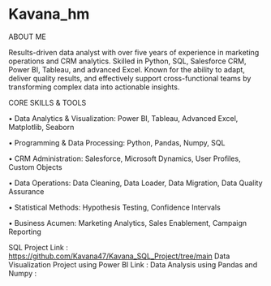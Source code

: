 # Kavana_hm

ABOUT ME

Results-driven data analyst with over five years of experience in marketing operations and CRM analytics. 
Skilled in Python, SQL, Salesforce CRM, Power BI, Tableau, and advanced Excel. Known for the ability to adapt, deliver quality results, 
and effectively support cross-functional teams by transforming complex data into actionable insights.


CORE SKILLS & TOOLS

• Data Analytics & Visualization: Power BI, Tableau, Advanced Excel, Matplotlib, Seaborn

• Programming & Data Processing: Python, Pandas, Numpy, SQL

•	CRM Administration: Salesforce, Microsoft Dynamics, User Profiles, Custom Objects

•	Data Operations: Data Cleaning, Data Loader, Data Migration, Data Quality Assurance

•	Statistical Methods: Hypothesis Testing, Confidence Intervals

•	Business Acumen: Marketing Analytics, Sales Enablement, Campaign Reporting

SQL Project Link : https://github.com/Kavana47/Kavana_SQL_Project/tree/main
Data Visualization Project using Power BI Link : 
Data Analysis using Pandas and Numpy : 
